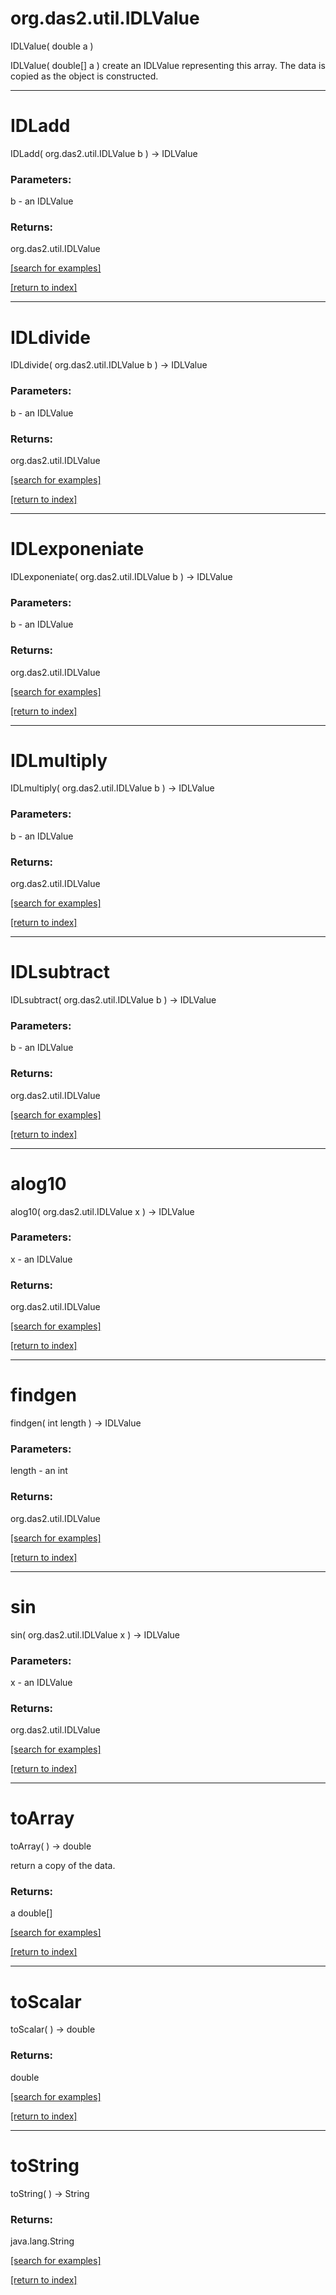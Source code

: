 # org.das2.util.IDLValue
IDLValue( double a )


IDLValue( double[] a )
create an IDLValue representing this array.  The data is copied
 as the object is constructed.

***
<a name="IDLadd"></a>
# IDLadd
IDLadd( org.das2.util.IDLValue b ) &rarr; IDLValue



### Parameters:
b - an IDLValue

### Returns:
org.das2.util.IDLValue


<a href="https://github.com/autoplot/dev/search?q=IDLadd&unscoped_q=IDLadd">[search for examples]</a>

<a href="https://github.com/autoplot/documentation/blob/master/javadoc/index-all.md">[return to index]</a>

***
<a name="IDLdivide"></a>
# IDLdivide
IDLdivide( org.das2.util.IDLValue b ) &rarr; IDLValue



### Parameters:
b - an IDLValue

### Returns:
org.das2.util.IDLValue


<a href="https://github.com/autoplot/dev/search?q=IDLdivide&unscoped_q=IDLdivide">[search for examples]</a>

<a href="https://github.com/autoplot/documentation/blob/master/javadoc/index-all.md">[return to index]</a>

***
<a name="IDLexponeniate"></a>
# IDLexponeniate
IDLexponeniate( org.das2.util.IDLValue b ) &rarr; IDLValue



### Parameters:
b - an IDLValue

### Returns:
org.das2.util.IDLValue


<a href="https://github.com/autoplot/dev/search?q=IDLexponeniate&unscoped_q=IDLexponeniate">[search for examples]</a>

<a href="https://github.com/autoplot/documentation/blob/master/javadoc/index-all.md">[return to index]</a>

***
<a name="IDLmultiply"></a>
# IDLmultiply
IDLmultiply( org.das2.util.IDLValue b ) &rarr; IDLValue



### Parameters:
b - an IDLValue

### Returns:
org.das2.util.IDLValue


<a href="https://github.com/autoplot/dev/search?q=IDLmultiply&unscoped_q=IDLmultiply">[search for examples]</a>

<a href="https://github.com/autoplot/documentation/blob/master/javadoc/index-all.md">[return to index]</a>

***
<a name="IDLsubtract"></a>
# IDLsubtract
IDLsubtract( org.das2.util.IDLValue b ) &rarr; IDLValue



### Parameters:
b - an IDLValue

### Returns:
org.das2.util.IDLValue


<a href="https://github.com/autoplot/dev/search?q=IDLsubtract&unscoped_q=IDLsubtract">[search for examples]</a>

<a href="https://github.com/autoplot/documentation/blob/master/javadoc/index-all.md">[return to index]</a>

***
<a name="alog10"></a>
# alog10
alog10( org.das2.util.IDLValue x ) &rarr; IDLValue



### Parameters:
x - an IDLValue

### Returns:
org.das2.util.IDLValue


<a href="https://github.com/autoplot/dev/search?q=alog10&unscoped_q=alog10">[search for examples]</a>

<a href="https://github.com/autoplot/documentation/blob/master/javadoc/index-all.md">[return to index]</a>

***
<a name="findgen"></a>
# findgen
findgen( int length ) &rarr; IDLValue



### Parameters:
length - an int

### Returns:
org.das2.util.IDLValue


<a href="https://github.com/autoplot/dev/search?q=findgen&unscoped_q=findgen">[search for examples]</a>

<a href="https://github.com/autoplot/documentation/blob/master/javadoc/index-all.md">[return to index]</a>

***
<a name="sin"></a>
# sin
sin( org.das2.util.IDLValue x ) &rarr; IDLValue



### Parameters:
x - an IDLValue

### Returns:
org.das2.util.IDLValue


<a href="https://github.com/autoplot/dev/search?q=sin&unscoped_q=sin">[search for examples]</a>

<a href="https://github.com/autoplot/documentation/blob/master/javadoc/index-all.md">[return to index]</a>

***
<a name="toArray"></a>
# toArray
toArray(  ) &rarr; double

return a copy of the data.

### Returns:
a double[]


<a href="https://github.com/autoplot/dev/search?q=toArray&unscoped_q=toArray">[search for examples]</a>

<a href="https://github.com/autoplot/documentation/blob/master/javadoc/index-all.md">[return to index]</a>

***
<a name="toScalar"></a>
# toScalar
toScalar(  ) &rarr; double



### Returns:
double


<a href="https://github.com/autoplot/dev/search?q=toScalar&unscoped_q=toScalar">[search for examples]</a>

<a href="https://github.com/autoplot/documentation/blob/master/javadoc/index-all.md">[return to index]</a>

***
<a name="toString"></a>
# toString
toString(  ) &rarr; String



### Returns:
java.lang.String


<a href="https://github.com/autoplot/dev/search?q=toString&unscoped_q=toString">[search for examples]</a>

<a href="https://github.com/autoplot/documentation/blob/master/javadoc/index-all.md">[return to index]</a>


